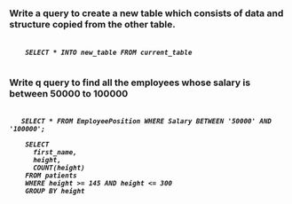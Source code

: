 <h3>Write a query to create a new table which consists of data and structure copied from the other table.</h3>
<h5>
  <code>
    SELECT * INTO new_table FROM current_table
  </code>
</h5>


<h3>Write q query to find all the employees whose salary is between 50000 to 100000</h3>
<h5>
  <code>
   SELECT * FROM EmployeePosition WHERE Salary BETWEEN '50000' AND '100000';
  </code>

  <code>
    SELECT
      first_name,
      height,
      COUNT(height)
    FROM patients
    WHERE height >= 145 AND height <= 300
    GROUP BY height
  </code>
</h5>
